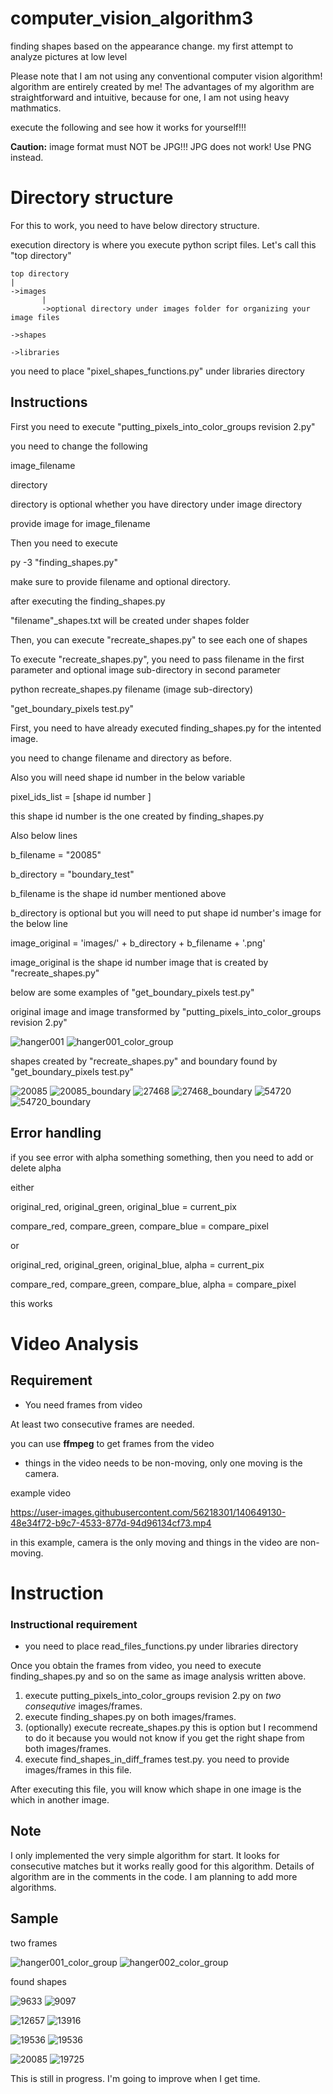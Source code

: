 # computer_vision_algorithm3
finding shapes based on the appearance change. my first attempt to analyze pictures at low level


Please note that I am not using any conventional computer vision algorithm! algorithm are entirely created by me! The advantages of my algorithm are straightforward and intuitive, because for one, I am not using heavy mathmatics.

execute the following and see how it works for yourself!!!

**Caution:** image format must NOT be JPG!!! JPG does not work! Use PNG instead.

# Directory structure

For this to work, you need to have below directory structure.

execution directory is where you execute python script files. Let's call this "top directory"
~~~
top directory
|
->images
       |
       ->optional directory under images folder for organizing your image files
       
->shapes 

->libraries
~~~
you need to place "pixel_shapes_functions.py" under libraries directory


## Instructions

First you need to execute "putting_pixels_into_color_groups revision 2.py"

you need to change the following

image_filename

directory

directory is optional whether you have directory under image directory

provide image for image_filename

Then you need to execute

py -3 "finding_shapes.py"

make sure to provide filename and optional directory.


after executing the finding_shapes.py

"filename"_shapes.txt will be created under shapes folder

Then, you can execute "recreate_shapes.py" to see each one of shapes

To execute "recreate_shapes.py", you need to pass filename in the first parameter and optional image sub-directory in second parameter

python recreate_shapes.py filename (image sub-directory)

"get_boundary_pixels test.py"

First, you need to have already executed finding_shapes.py for the intented image.

you need to change filename and directory as before.

Also you will need shape id number in the below variable

pixel_ids_list = [shape id number ]

this shape id number is the one created by finding_shapes.py

Also below lines

b_filename = "20085"

b_directory = "boundary_test"

b_filename is the shape id number mentioned above

b_directory is optional but you will need to put shape id number's image for the below line

image_original = 'images/' + b_directory + b_filename + '.png'

image_original is the shape id number image that is created by "recreate_shapes.py"

below are some examples of "get_boundary_pixels test.py"

original image and image transformed by "putting_pixels_into_color_groups revision 2.py"

![hanger001](https://user-images.githubusercontent.com/56218301/139683609-18d83a72-58f8-4523-9a86-84675c091327.png)
![hanger001_color_group](https://user-images.githubusercontent.com/56218301/139676481-55cbdf86-1da0-4f2a-a9c1-2ae5e604414a.png)

shapes created by "recreate_shapes.py" and boundary found by "get_boundary_pixels test.py"

![20085](https://user-images.githubusercontent.com/56218301/139615314-d99024d5-5012-4f4c-8f78-f0e59a9e821b.png)
![20085_boundary](https://user-images.githubusercontent.com/56218301/139615338-52c6ee02-0e08-4a13-a9ae-3da5ac9d4eb9.png)
![27468](https://user-images.githubusercontent.com/56218301/139615346-e3b990c9-d424-48a4-b2f2-941b3c2cf118.png)
![27468_boundary](https://user-images.githubusercontent.com/56218301/139615354-be0a7369-2b85-4dad-8675-3fe047e41219.png)
![54720](https://user-images.githubusercontent.com/56218301/139615366-5b67a080-d7f5-4802-a1cb-04b10b4bf4b5.png)
![54720_boundary](https://user-images.githubusercontent.com/56218301/139615370-cbc099c6-9804-4a85-af05-5b38937c6917.png)



## Error handling

if you see error with alpha something something, then you need to add or delete alpha

either

   original_red, original_green, original_blue = current_pix

   compare_red, compare_green, compare_blue = compare_pixel
   
or

   original_red, original_green, original_blue, alpha = current_pix

   compare_red, compare_green, compare_blue, alpha = compare_pixel
   
this works


# Video Analysis

## Requirement

- You need frames from video

At least two consecutive frames are needed.

you can use **ffmpeg** to get frames from the video

- things in the video needs to be non-moving, only one moving is the camera.

example video

https://user-images.githubusercontent.com/56218301/140649130-48e34f72-b9c7-4533-877d-94d96134cf73.mp4

in this example, camera is the only moving and things in the video are non-moving.

# Instruction

### Instructional requirement

- you need to place read_files_functions.py under libraries directory

Once you obtain the frames from video, you need to execute finding_shapes.py and so on the same as image analysis written above.

1. execute putting_pixels_into_color_groups revision 2.py on *two consequtive* images/frames.
2. execute finding_shapes.py on both images/frames.
3. (optionally) execute recreate_shapes.py
this is option but I recommend to do it because you would not know if you get the right shape from both images/frames.
4. execute find_shapes_in_diff_frames test.py. you need to provide images/frames in this file.

After executing this file, you will know which shape in one image is the which in another image.

## Note
I only implemented the very simple algorithm for start. It looks for consecutive matches but it works really good for this algorithm. Details of algorithm are in the comments in the code. I am planning to add more algorithms.

## Sample

two frames

![hanger001_color_group](https://user-images.githubusercontent.com/56218301/140649774-7cef131e-44b2-448c-9045-7a3deb07918d.png)
![hanger002_color_group](https://user-images.githubusercontent.com/56218301/140649783-0c68763d-ca29-489e-8374-ee01affe39f9.png)

found shapes

![9633](https://user-images.githubusercontent.com/56218301/140649862-0ddfba16-7ff2-461b-96c0-569cd6ef45d7.png)
![9097](https://user-images.githubusercontent.com/56218301/140649873-9f9eb855-8514-41c9-bbbd-ff588e13c4fe.png)

![12657](https://user-images.githubusercontent.com/56218301/140649910-d04888c0-613b-4098-ab4b-587b6dc525ed.png)
![13916](https://user-images.githubusercontent.com/56218301/140649923-1d03cf5e-4cec-4710-a64c-7ab2e6d23029.png)

![19536](https://user-images.githubusercontent.com/56218301/140650139-1bc8fc49-65fd-4e7c-8846-cf202bd784f0.png)
![19536](https://user-images.githubusercontent.com/56218301/140650143-5bdcf775-fd53-4b82-ac6f-50198585ecea.png)

![20085](https://user-images.githubusercontent.com/56218301/140650212-9f3f22d3-f576-403f-8f1e-37abb1705c05.png)
![19725](https://user-images.githubusercontent.com/56218301/140650224-fcceea17-69ff-430a-b1d3-0ff48797a9b1.png)



This is still in progress. I'm going to improve when I get time.
